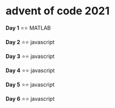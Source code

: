 # advent of code 2021

**Day 1** :star::star: MATLAB

**Day 2** :star::star: javascript

**Day 3** :star::star: javascript

**Day 4** :star::star: javascript

**Day 5** :star::star: javascript

**Day 6** :star::star: javascript

